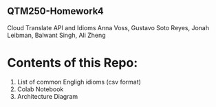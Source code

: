 ## QTM250-Homework4
Cloud Translate API and Idioms
Anna Voss, Gustavo Soto Reyes, Jonah Leibman, Balwant Singh, Ali Zheng

# Contents of this Repo: 
1. List of common Engligh idioms (csv format) 
2. Colab Notebook 
3. Architecture Diagram
